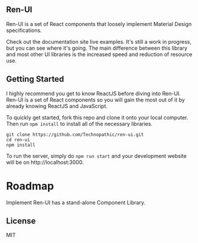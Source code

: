 ## Ren-UI

Ren-UI is a set of React components that loosely implement Material Design specifications.

Check out the documentation site live examples. It's still a work in progress, but you can see where it's going. The main difference between this library and most other UI libraries is the increased speed and reduction of resource use.

## Getting Started
I highly recommend you get to know ReactJS before diving into Ren-UI. Ren-UI is a set of React components so you will gain the most out of it by already knowing ReactJS and JavaScript.

To quickly get started, fork this repo and clone it onto your local computer. Then run `npm install` to install all of the necessary libraries.
```
git clone https://github.com/Technopathic/ren-ui.git
cd ren-ui
npm install
```
To run the server, simply do `npm run start` and your development website will be on http://localhost:3000.

# Roadmap
Implement Ren-UI has a stand-alone Component Library.

## License
MIT
